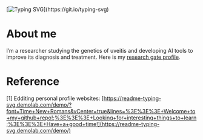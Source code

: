 [![Typing SVG](https://readme-typing-svg.demolab.com?font=Time+New+Romans&pause=1000&vCenter=true&width=435&lines=%3E%3E%3E+Welcome+to+my+github+repo!;%3E%3E%3E+I%E2%80%98m+a+researcher+studying+genetics+pattern+and+AI+application+in+uveitis;%3E%3E%3E+My+research+focuses+on+uncovering+the+genetic+patterns+of+uveitis.;%3E%3E%3E+I+also+work+on+advancing+AI+applications+to+improve+diagnosis+and+treatment.;%3E%3E%3E+Have+a+good+time!)](https://git.io/typing-svg)
# About me
I’m a researcher studying the genetics of uveitis and developing AI tools to improve its diagnosis and treatment. Here is my [research gate profile](https://www.researchgate.net/profile/Ao-Lu-3).
# Reference
[1] Edditing personal profile websites: [https://readme-typing-svg.demolab.com/demo/?font=Time+New+Romans&vCenter=true&lines=%3E%3E%3E+Welcome+to+my+github+repo!;%3E%3E%3E+Looking+for+interesting+things+to+learn;%3E%3E%3E+Have+a+good+time!](https://readme-typing-svg.demolab.com/demo/)

